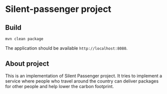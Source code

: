 # Silent-passenger project

## Build

`mvn clean package`

The application should be available `http://localhost:8080`.

## About project

This is an implementation of Silent Passenger project. It tries to implement a service where people who travel around
the country can deliver packages for other people and help lower the carbon footprint.
